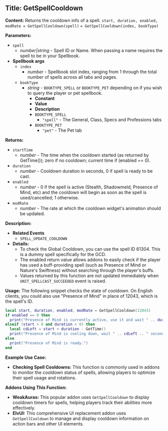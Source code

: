 ## Title: GetSpellCooldown

**Content:**
Returns the cooldown info of a spell.
`start, duration, enabled, modRate = GetSpellCooldown(spell)`
`= GetSpellCooldown(index, bookType)`

**Parameters:**
- `spell`
  - *number|string* - Spell ID or Name. When passing a name requires the spell to be in your Spellbook.
- **Spellbook args**
  - `index`
    - *number* - Spellbook slot index, ranging from 1 through the total number of spells across all tabs and pages.
  - `bookType`
    - *string* - `BOOKTYPE_SPELL` or `BOOKTYPE_PET` depending on if you wish to query the player or pet spellbook.
      - **Constant**
      - **Value**
      - **Description**
      - `BOOKTYPE_SPELL`
        - `"spell"` - The General, Class, Specs and Professions tabs
      - `BOOKTYPE_PET`
        - `"pet"` - The Pet tab

**Returns:**
- `startTime`
  - *number* - The time when the cooldown started (as returned by GetTime()); zero if no cooldown; current time if (enabled == 0).
- `duration`
  - *number* - Cooldown duration in seconds, 0 if spell is ready to be cast.
- `enabled`
  - *number* - 0 if the spell is active (Stealth, Shadowmeld, Presence of Mind, etc) and the cooldown will begin as soon as the spell is used/cancelled; 1 otherwise.
- `modRate`
  - *number* - The rate at which the cooldown widget's animation should be updated.

**Description:**
- **Related Events**
  - `SPELL_UPDATE_COOLDOWN`
- **Details:**
  - To check the Global Cooldown, you can use the spell ID 61304. This is a dummy spell specifically for the GCD.
  - The enabled return value allows addons to easily check if the player has used a buff-providing spell (such as Presence of Mind or Nature's Swiftness) without searching through the player's buffs.
  - Values returned by this function are not updated immediately when `UNIT_SPELLCAST_SUCCEEDED` event is raised.

**Usage:**
The following snippet checks the state of cooldown. On English clients, you could also use "Presence of Mind" in place of 12043, which is the spell's ID.
```lua
local start, duration, enabled, modRate = GetSpellCooldown(12043)
if enabled == 0 then
  print("Presence of Mind is currently active, use it and wait " .. duration .. " seconds for the next one.")
elseif (start > 0 and duration > 0) then
  local cdLeft = start + duration - GetTime()
  print("Presence of Mind is cooling down, wait " .. cdLeft .. " seconds for the next one.")
else
  print("Presence of Mind is ready.")
end
```

**Example Use Case:**
- **Checking Spell Cooldowns:** This function is commonly used in addons to monitor the cooldown status of spells, allowing players to optimize their spell usage and rotations.

**Addons Using This Function:**
- **WeakAuras:** This popular addon uses `GetSpellCooldown` to display cooldown timers for spells, helping players track their abilities more effectively.
- **ElvUI:** This comprehensive UI replacement addon uses `GetSpellCooldown` to manage and display cooldown information on action bars and other UI elements.